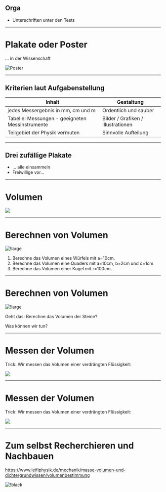 ## Orga

- Unterschriften unter den Tests


---

# Plakate oder Poster

... in der Wissenschaft

![Poster](https://images.squarespace-cdn.com/content/v1/597e64c57131a5fd5f65b20b/1596265025910-X2QVXPVW1SGTX5Y4K7A6/UMBS%2BPoster%2B4-19-2016.jpg?format=2500w)

---

## Kriterien laut Aufgabenstellung

|Inhalt|Gestaltung|
|---|---|
|jedes Messergebnis in mm, cm und m |Ordentlich und sauber|
| Tabelle: Messungen - geeigneten Messinstrumente|Bilder / Grafiken / Illustrationen|
|Teilgebiet der Physik vermuten|Sinnvolle Aufteilung|

---

## Drei zufällige Plakate

- ... alle einsammeln
- Freiwillige vor...

---

# Volumen

![](https://www.solidpro.de/wp-content/uploads/skizze.jpg)

---

# Berechnen von Volumen

![!large](https://s4.static.brasilescola.uol.com.br/be/2021/08/solidos-geometricos-formulas-do-volume.jpg)

1. Berechne das Volumen eines Würfels mit a=10cm.
2. Berechne das Volumen eine Quaders mit a=10cm, b=2cm und c=1cm.
3. Berechne das Volumen einer Kugel mit r=100cm.

---

# Berechnen von Volumen

![!large](https://cdn.duden.de/_media_/full/S/Stein-201100281624.jpg)

Geht das: Berechne das Volumen der Steine?

Was können wir tun?

---

# Messen der Volumen

Trick: Wir messen das Volumen einer verdrängten Flüssigkeit:

![](https://www.leifiphysik.de/sites/default/files/h5p/content/587/images/file-5f87690211ea0.png)

---

# Messen der Volumen

Trick: Wir messen das Volumen einer verdrängten Flüssigkeit:

![](https://d1u2r2pnzqmal.cloudfront.net/content_images/images/14061/original/U%CC%88berlaufmethode.svg)

---

# Zum selbst Recherchieren und Nachbauen

https://www.leifiphysik.de/mechanik/masse-volumen-und-dichte/grundwissen/volumenbestimmung

![!black](https://www.leifiphysik.de/sites/default/files/images/dd8814e262d082d9dbec7e3b2a0f3f38/570JHS_Signet_LEIFIphysik_neg_RGB_1200.webp)
